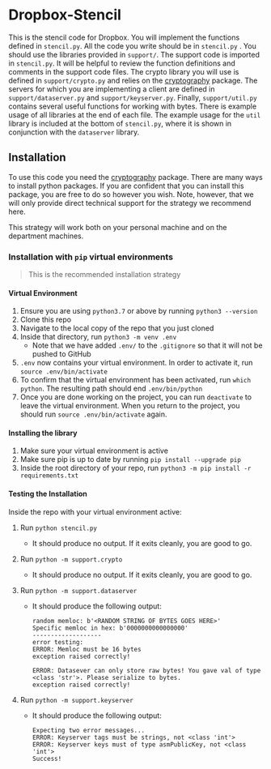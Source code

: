 # Dropbox-Stencil

This is the stencil code for Dropbox. You will implement the functions defined in `stencil.py`. All the code you write should be in `stencil.py` . You should use the libraries provided in `support/`. The support code is imported in `stencil.py`. It will be helpful to review the function definitions and comments in the support code files. The crypto library you will use is defined in `support/crypto.py` and relies on the [cryptography](https://cryptography.io/en/latest/) package. The servers for which you are implementing a client are defined in `support/dataserver.py` and `support/keyserver.py`. Finally, `support/util.py` contains several useful functions for working with bytes. There is example usage of all libraries at the end of each file. The example usage for the `util` library is included at the bottom of `stencil.py`, where it is shown in conjunction with the `dataserver` library. 



## Installation

To use this code you need the [cryptography](https://cryptography.io/en/latest/) package. There are many ways to install python packages. If you are confident that you can install this package, you are free to do so however you wish. Note, however, that we will only provide direct technical support for the strategy we recommend here.

This strategy will work both on your personal machine and on the department machines. 

### Installation with `pip` virtual environments

> This is the recommended installation strategy

#### Virtual Environment

1. Ensure you are using `python3.7` or above by running `python3 --version`
2. Clone this repo 
3. Navigate to the local copy of the repo that you just cloned
4. Inside that directory, run `python3 -m venv .env`
	- Note that we have added `.env/` to the `.gitignore` so that it will not be pushed to GitHub 
5. `.env` now contains your virtual environment. In order to activate it, run `source .env/bin/activate`
6. To confirm that the virtual environment has been activated, run `which python`. The resulting path should end `.env/bin/python`
7. Once you are done working on the project, you can run `deactivate` to leave the virtual environment. When you return to the project, you should run `source .env/bin/activate` again. 

#### Installing the library

1. Make sure your virtual environment is active
2. Make sure pip is up to date by running `pip install --upgrade pip`
3. Inside the root directory of your repo, run `python3 -m pip install -r requirements.txt`

#### Testing the Installation

Inside the repo with your virtual environment active: 

1. Run `python stencil.py`

	- It should produce no output. If it exits cleanly, you are good to go.

2. Run `python -m support.crypto`

	- It should produce no output. If it exits cleanly, you are good to go.

3. Run `python -m support.dataserver`

	- It should produce the following output:

		```
		random memloc: b'<RANDOM STRING OF BYTES GOES HERE>'
		Specific memloc in hex: b'0000000000000000'
		-------------------
		error testing:
		ERROR: Memloc must be 16 bytes
		exception raised correctly!
		
		ERROR: Datasever can only store raw bytes! You gave val of type <class 'str'>. Please serialize to bytes.
		exception raised correctly!
		```

4. Run `python -m support.keyserver`

	- It should produce the following output:

		```
		Expecting two error messages...
		ERROR: Keyserver tags must be strings, not <class 'int'>
		ERROR: Keyserver keys must of type asmPublicKey, not <class 'int'>
		Success!
		```

		

### 

